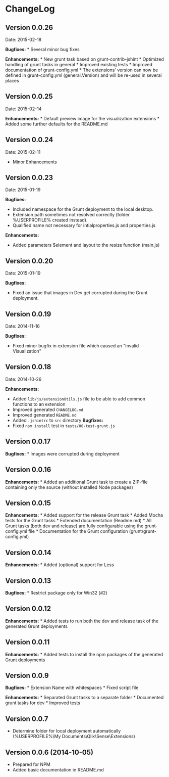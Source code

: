 # ChangeLog

## Version 0.0.26
Date: 2015-02-18

**Bugfixes:**
	* Several minor bug fixes

**Enhancements:**
	* New grunt task based on grunt-contrib-jshint
	* Optimized handling of grunt tasks in general
	* Improved existing tests
	* Improved documentation of grunt-config.yml
	* The extensions' version can now be defined in grunt-config.yml (general.Version) and will be re-used in several places


## Version 0.0.25
Date: 2015-02-14

**Enhancements:**
	* Default preview image for the visualization extensions
	* Added some further defaults for the README.md

## Version 0.0.24
Date: 2015-02-11

* Minor Enhancements

## Version 0.0.23
Date: 2015-01-19

**Bugfixes:**
  * Included namespace for the Grunt deployment to the local desktop.
  * Extension path sometimes not resolved correctly (folder %USERPROFILE% created instead).
  * Qualified name not necessary for intialproperties.js and properties.js

**Enhancements:**
  * Added parameters $element and layout to the resize function (main.js)

## Version 0.0.20
Date: 2015-01-19

**Bugfixes:**
  * Fixed an issue that images in Dev get corrupted during the Grunt deployment.

## Version 0.0.19
Date: 2014-11-16

**Bugfixes:**
  * Fixed minor bugfix in extension file which caused an "Invalid Visualization"

## Version 0.0.18
Date: 2014-10-26

**Enhancements:**
  * Added `lib/js/extensionUtils.js` file to be able to add common functions to an extension
  * Improved generated `CHANGELOG.md`
  * Improved generated `README.md`
  * Added `.jshintrc` to `src` directory
**Bugfixes:**
  * Fixed `npm install` test in `tests/00-test-grunt.js`

## Version 0.0.17

**Bugfixes:**
    * Images were corrupted during deployment

## Version 0.0.16

**Enhancements:**
    * Added an additional Grunt task to create a ZIP-file containing only the source (without installed Node packages)

## Version 0.0.15

**Enhancements:**
    * Added support for the release Grunt task
    * Added Mocha tests for the Grunt tasks
    * Extended documentation (Readme.md)
    * All Grunt tasks (both dev and release) are fully configurable using the grunt-config.yml file
    * Documentation for the Grunt configuration (grunt/grunt-config.yml)

## Version 0.0.14

**Enhancements:**
    * Added (optional) support for Less
    
## Version 0.0.13

**Bugfixes:**
    * Restrict package only for Win32 (#2)

## Version 0.0.12

**Enhancements:**
    * Added tests to run both the dev and release task of the generated Grunt deployments

## Version 0.0.11

**Enhancements:**
    * Added tests to install the npm packages of the generated Grunt deployments

## Version 0.0.9

**Bugfixes:**
    * Extension Name with whitespaces
    * Fixed script file

**Enhancements:**
    * Separated Grunt tasks to a separate folder
    * Documented grunt tasks for dev
    * Improved tests

## Version 0.0.7

* Determine folder for local deployment automatically (%USERPROFILE%\My Documents\Qlik\Sense\Extensions)

## Version 0.0.6 (2014-10-05)
* Prepared for NPM
* Added basic documentation in README.md
